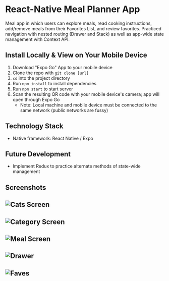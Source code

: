 # React-Native Meal Planner App
Meal app in which users can explore meals, read cooking instructions, add/remove meals from their Favorites List, and review favorites. Practiced navigation with nested routing (Drawer and Stack) as well as app-wide state management with Context API. 


## Install Locally & View on Your Mobile Device

1. Download "Expo Go" App to your mobile device
2. Clone the repo with `git clone [url]`
2. `cd` into the project directory
3. Run `npm install` to install dependencies
4. Run `npm start` to start server
5. Scan the resulting QR code with your mobile device's camera; app will open through Expo Go
    * Note: Local machine and mobile device must be connected to the same network (public networks are fussy)

## Technology Stack
* Native framework: React Native / Expo

## Future Development
* Implement Redux to practice alternate methods of state-wide management

## Screenshots
![Cats Screen](./screenshots/all-cats-screen.png)
---
![Category Screen](./screenshots/meal-cat-screen.png)
---
![Meal Screen](./screenshots/meal-screen.png)
---
![Drawer](./screenshots/drawer.png)
---
![Faves](./screenshots/faves.png)
---


